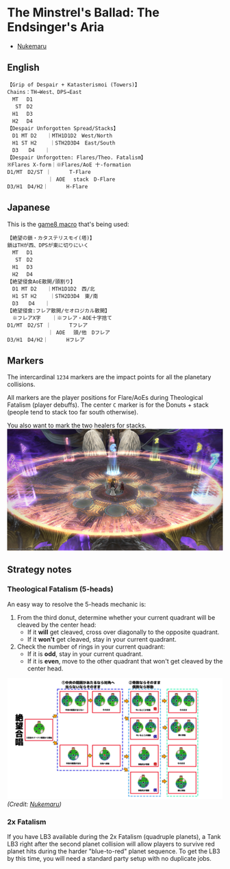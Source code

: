# The Minstrel's Ballad: The Endsinger's Aria

- [Nukemaru](https://www.youtube.com/watch?v=dwZ8uVCPI80)

## English
```
【Grip of Despair + Katasterismoi (Towers)】
Chains：TH→West、DPS→East
　MT 　D1
　 ST　D2
　H1　 D3
　H2　 D4
【Despair Unforgotten Spread/Stacks】
　D1 MT D2　　｜MTH1D1D2　West/North
　H1 ST H2　　 ｜STH2D3D4　East/South
　D3　　D4　　｜
【Despair Unforgotten: Flares/Theo. Fatalism】
※Flares X-form｜※Flares/AoE 十-formation
D1/MT　D2/ST ｜　　 　T-Flare
　　　　　　　　｜ AOE　 stack　D-Flare
D3/H1　D4/H2｜　　　 H-Flare
```

## Japanese

This is the [game8 macro](https://game8.jp/ff14/446913) that's being used:
```
【絶望の鎖・カタステリスモイ(塔)】
鎖はTHが西、DPSが東に切りにいく
　MT 　D1
　 ST　D2
　H1　 D3
　H2　 D4
【絶望侵食AoE散開/頭割り】
　D1 MT D2　　｜MTH1D1D2　西/北
　H1 ST H2　　 ｜STH2D3D4　東/南
　D3　　D4　　｜
【絶望侵食:フレア散開/セオロジカル散開】
　※フレアX字　  ｜※フレア・AOE十字捨て
D1/MT　D2/ST ｜　　 　Tフレア
　　　　　　　　｜ AOE　 頭/他　Dフレア
D3/H1　D4/H2｜　　　 Hフレア
```

## Markers

The intercardinal `1234` markers are the impact points for all the planetary collisions.

All markers are the player positions for Flare/AoEs during Theological Fatalism (player debuffs). The center `C` marker is for the Donuts + stack (people tend to stack too far south otherwise).

You also want to mark the two healers for stacks.
![](images/markers.jpg)

## Strategy notes

### Theological Fatalism (5-heads)
An easy way to resolve the 5-heads mechanic is:

1. From the third donut, determine whether your current quadrant will be cleaved by the center head:
	- If it **will** get cleaved, cross over diagonally to the opposite quadrant.
	- If it **won't** get cleaved, stay in your current quadrant.
2. Check the number of rings in your current quadrant:
	- If it is **odd**, stay in your current quadrant.
	- If it is **even**, move to the other quadrant that won't get cleaved by the center head.
	
![](images/five_head.jpg)
*(Credit: [Nukemaru](https://twitter.com/nukemarugames/status/1514278676359446528?s=20&t=olONmsjUl90VIwjrZNqbtQ))*

### 2x Fatalism
If you have LB3 available during the 2x Fatalism (quadruple planets), a Tank LB3 right after the second planet collision will allow players to survive red planet hits during the harder "blue-to-red" planet sequence. To get the LB3 by this time, you will need a standard party setup with no duplicate jobs.